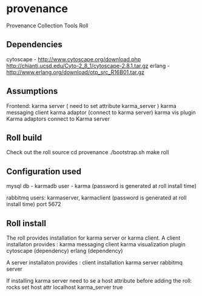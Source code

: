 provenance
==========

Provenance Collection Tools Roll


Dependencies
------------
cytoscape - http://www.cytoscape.org/download.php
http://chianti.ucsd.edu/Cyto-2_8_1/cytoscape-2.8.1.tar.gz
erlang - http://www.erlang.org/download/otp_src_R16B01.tar.gz

Assumptions
-----------
Frontend:
	karma server ( need to set attribute karma_server )
	karma messaging client 
	karma adaptor (connect to karma server)
	karma vis plugin 
Karma adaptors connect to Karma server 

Roll build
----------
Check out the roll source 
   cd provenance
   ./bootstrap.sh 
   make roll


Configuration used
-------------------
mysql 
   db - karmadb
   user - karma (password is generated at roll install time)

rabbitmq 
   users: karmaserver, karmaclient (password is generated at roll install time)
   port 5672


Roll install
------------
The roll provides installation for karma server or karma client. 
A client installaton provides : 
	karma messaging client
	karma visualization plugin
	cytoscape (dependency)
	erlang  (dependency)

A server installaton provides : 
	client installation
	karma server
	rabbitmq server

If installing karma server need to se a host attribute before adding the roll:
   rocks set host attr localhost karma_server true


